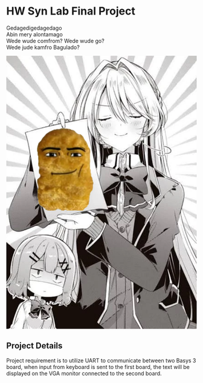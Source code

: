 # HW Syn Lab Final Project

Gedagedigedagedago  
Abin mery alontamago  
Wede wude comfrom? Wede wude go?  
Wede jude kamfro Bagulado?

![](./mai-nugget.png)

## Project Details

Project requirement is to utilize UART to communicate between two Basys 3 board, when input from keyboard is sent to the first board, the text will be displayed on the VGA monitor connected to the second board.

